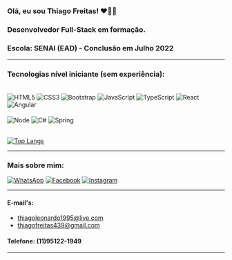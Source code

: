 ### Olá, eu sou Thiago Freitas! ❤️‍🔥🙏

### Desenvolvedor Full-Stack em formação.

### Escola: SENAI (EAD) - Conclusão em Julho 2022
<hr/>

### Tecnologias nível iniciante (sem experiência):
<div style="display: inline_block"><br/>
    <img align="center" alt="HTML5" src="https://img.shields.io/badge/HTML5-E34F26?style=for-the-badge&logo=html5&logoColor=white"/>
    <img align="center" alt="CSS3" src="https://img.shields.io/badge/CSS3-1572B6?style=for-the-badge&logo=css3&logoColor=white"/>
    <img align="center" alt="Bootstrap" src="https://img.shields.io/badge/Bootstrap-563D7C?style=for-the-badge&logo=bootstrap&logoColor=white"/>
    <img align="center" alt="JavaScript" src="https://img.shields.io/badge/JavaScript-323330?style=for-the-badge&logo=javascript&logoColor=F7DF1E"/>
    <img align="center" alt="TypeScript" src="https://img.shields.io/badge/TypeScript-007ACC?style=for-the-badge&logo=typescript&logoColor=white"/>
    <img align="center" alt="React" src="https://img.shields.io/badge/React-20232A?style=for-the-badge&logo=react&logoColor=61DAFB"/>
    <img align="center" alt="Angular" src="https://img.shields.io/badge/Angular-DD0031?style=for-the-badge&logo=angular&logoColor=white"/>
</div>
<div style="display: inline_block"><br/>
    <img align="center" alt="Node" src="https://img.shields.io/badge/Node.js-43853D?style=for-the-badge&logo=node.js&logoColor=white"/>    
    <img align="center" alt="C#" src="https://img.shields.io/badge/C%23-239120?style=for-the-badge&logo=c-sharp&logoColor=white"/>
    <img align="center" alt="Spring" src="https://img.shields.io/badge/Spring-6DB33F?style=for-the-badge&logo=spring&logoColor=white"/>
</div>
<br/>

[![Top Langs](https://github-readme-stats.vercel.app/api/top-langs/?username=Tleofreitas&layout=compact)](https://github.com/Tleofreitas/github-readme-stats)
<hr />

### Mais sobre mim:
[![WhatsApp](https://img.shields.io/badge/WhatsApp-25D366?style=for-the-badge&logo=whatsapp&logoColor=white)](https://api.whatsapp.com/send?phone=5511951221949)
[![Facebook](https://img.shields.io/badge/Facebook-1877F2?style=for-the-badge&logo=facebook&logoColor=white)](https://www.facebook.com/thiago.leonardo.923/)
[![Instagram](https://img.shields.io/badge/Instagram-E4405F?style=for-the-badge&logo=instagram&logoColor=white)](https://www.instagram.com/thiago.leonardo.923/)


<hr />

#### E-mail's:
- thiagoleonardo1995@live.com
- thiagofreitas439@gmail.com
#### Telefone: (11)95122-1949
<hr>
<br>




